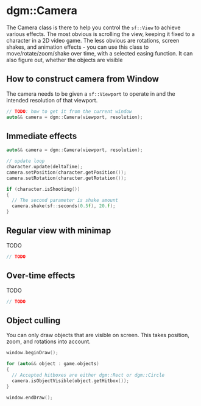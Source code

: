 # dgm::Camera

The Camera class is there to help you control the `sf::View` to achieve various effects. The most obvious is scrolling the view, keeping it fixed to a character in a 2D video game. The less obvious are rotations, screen shakes, and animation effects - you can use this class to move/rotate/zoom/shake over time, with a selected easing function. It can also figure out, whether the objects are visible

## How to construct camera from Window

The camera needs to be given a `sf::Viewport` to operate in and the intended resolution of that viewport.

```cpp
// TODO: how to get it from the current window
auto&& camera = dgm::Camera(viewport, resolution);
```

## Immediate effects

```cpp
auto&& camera = dgm::Camera(viewport, resolution);

// update loop
character.update(deltaTime);
camera.setPosition(character.getPosition());
camera.setRotation(character.getRotation());

if (character.isShooting())
{
  // The second parameter is shake amount
  camera.shake(sf::seconds(0.5f), 20.f);
}
```

## Regular view with minimap

TODO

```cpp
// TODO
```

## Over-time effects

TODO

```cpp
// TODO
```

## Object culling

You can only draw objects that are visible on screen. This takes position, zoom, and rotations into account.

```cpp
window.beginDraw();

for (auto&& object : game.objects)
{
  // Accepted hitboxes are either dgm::Rect or dgm::Circle
  camera.isObjectVisible(object.getHitbox());
}

window.endDraw();
```
